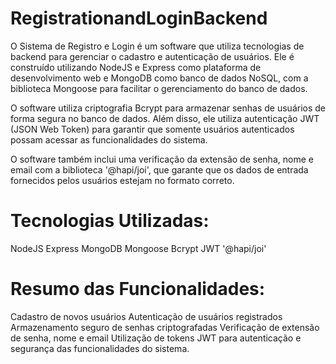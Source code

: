 # RegistrationandLoginBackend

O Sistema de Registro e Login é um software que utiliza tecnologias de backend para gerenciar o cadastro e autenticação de usuários. Ele é construído utilizando NodeJS e Express como plataforma de desenvolvimento web e MongoDB como banco de dados NoSQL, com a biblioteca Mongoose para facilitar o gerenciamento do banco de dados.

O software utiliza criptografia Bcrypt para armazenar senhas de usuários de forma segura no banco de dados. Além disso, ele utiliza autenticação JWT (JSON Web Token) para garantir que somente usuários autenticados possam acessar as funcionalidades do sistema.

O software também inclui uma verificação da extensão de senha, nome e email com a biblioteca '@hapi/joi', que garante que os dados de entrada fornecidos pelos usuários estejam no formato correto.

# Tecnologias Utilizadas:

NodeJS
Express
MongoDB
Mongoose
Bcrypt
JWT
'@hapi/joi'


# Resumo das Funcionalidades:

Cadastro de novos usuários
Autenticação de usuários registrados
Armazenamento seguro de senhas criptografadas
Verificação de extensão de senha, nome e email
Utilização de tokens JWT para autenticação e segurança das funcionalidades do sistema.

